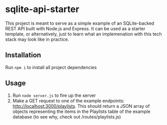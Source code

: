 # sqlite-api-starter
This project is meant to serve as a simple example of an SQLite-backed REST API built with Node.js and Express.  It can be used as a starter template, or alternatively, just to learn what an implemenation with this tech stack may look like in practice.

## Installation
Run `npm i` to install all project dependencies

## Usage
1. Run `node server.js` to fire up the server
2. Make a GET request to one of the example endpoints:  [http://localhost:3000/playlists](http://localhost:3000/playlists).  This should return a JSON array of objects representing the items in the Playlists table of the example database (to see why, check out /routes/playlists.js)
